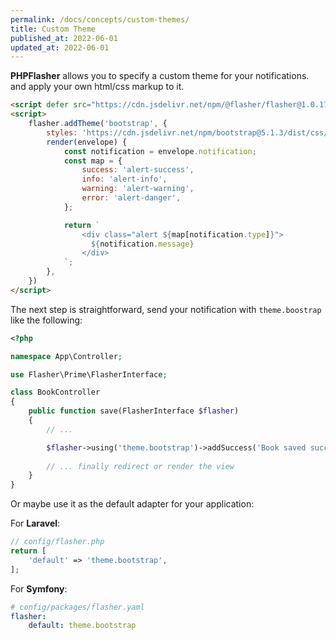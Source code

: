 ```yaml
---
permalink: /docs/concepts/custom-themes/
title: Custom Theme
published_at: 2022-06-01
updated_at: 2022-06-01
---
```


**<span class="text-indigo-900">PHP<span class="text-indigo-500">Flasher</span></span>** allows you to specify a custom theme for your notifications. 
and apply your own html/css markup to it.


```html
<script defer src="https://cdn.jsdelivr.net/npm/@flasher/flasher@1.0.17/dist/flasher.min.js"></script>
<script>
    flasher.addTheme('bootstrap', {
        styles: 'https://cdn.jsdelivr.net/npm/bootstrap@5.1.3/dist/css/bootstrap.min.css', // optional
        render(envelope) {
            const notification = envelope.notification;
            const map = {
                success: 'alert-success',
                info: 'alert-info',
                warning: 'alert-warning',
                error: 'alert-danger',
            };

            return `
                <div class="alert ${map[notification.type]}">
                  ${notification.message}
                </div>
            `;
        },
    })
</script>
```

The next step is straightforward, send your notification with `theme.boostrap` like the following:

```php
<?php

namespace App\Controller;

use Flasher\Prime\FlasherInterface;

class BookController
{
    public function save(FlasherInterface $flasher)
    {
        // ...

        $flasher->using('theme.bootstrap')->addSuccess('Book saved successfully');
        
        // ... finally redirect or render the view
    }
}
```

Or maybe use it as the default adapter for your application:

For **<i class="fa-brands fa-laravel text-red-900 fa-xl"></i> Laravel**:

```php
// config/flasher.php
return [
    'default' => 'theme.bootstrap',
];
```

For **<i class="fa-brands fa-symfony text-black fa-xl"></i> Symfony**:
```yaml
# config/packages/flasher.yaml
flasher:
    default: theme.bootstrap
```
